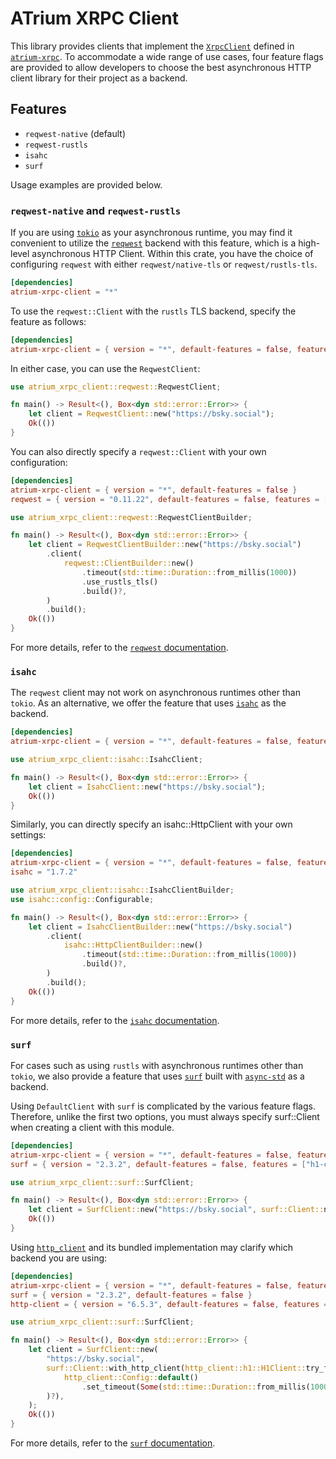 # ATrium XRPC Client

This library provides clients that implement the [`XrpcClient`](https://docs.rs/atrium-xrpc/latest/atrium_xrpc/trait.XrpcClient.html) defined in [`atrium-xrpc`](../atrium-xrpc/). To accommodate a wide range of use cases, four feature flags are provided to allow developers to choose the best asynchronous HTTP client library for their project as a backend.

## Features

- `reqwest-native` (default)
- `reqwest-rustls`
- `isahc`
- `surf`

Usage examples are provided below.

### `reqwest-native` and `reqwest-rustls`

If you are using [`tokio`](https://crates.io/crates/tokio) as your asynchronous runtime, you may find it convenient to utilize the [`reqwest`](https://crates.io/crates/reqwest) backend with this feature, which is a high-level asynchronous HTTP Client. Within this crate, you have the choice of configuring `reqwest` with either `reqwest/native-tls` or `reqwest/rustls-tls`.

```toml
[dependencies]
atrium-xrpc-client = "*"
```

To use the `reqwest::Client` with the `rustls` TLS backend, specify the feature as follows:

```toml
[dependencies]
atrium-xrpc-client = { version = "*", default-features = false, features = ["reqwest-rustls"]}
```

In either case, you can use the `ReqwestClient`:

```rust
use atrium_xrpc_client::reqwest::ReqwestClient;

fn main() -> Result<(), Box<dyn std::error::Error>> {
    let client = ReqwestClient::new("https://bsky.social");
    Ok(())
}
```

You can also directly specify a `reqwest::Client` with your own configuration:

```toml
[dependencies]
atrium-xrpc-client = { version = "*", default-features = false }
reqwest = { version = "0.11.22", default-features = false, features = ["rustls-tls"] }
```

```rust
use atrium_xrpc_client::reqwest::ReqwestClientBuilder;

fn main() -> Result<(), Box<dyn std::error::Error>> {
    let client = ReqwestClientBuilder::new("https://bsky.social")
        .client(
            reqwest::ClientBuilder::new()
                .timeout(std::time::Duration::from_millis(1000))
                .use_rustls_tls()
                .build()?,
        )
        .build();
    Ok(())
}
```

For more details, refer to the [`reqwest` documentation](https://docs.rs/reqwest).

### `isahc`

The `reqwest` client may not work on asynchronous runtimes other than `tokio`. As an alternative, we offer the feature that uses [`isahc`](https://crates.io/crates/isahc) as the backend.

```toml
[dependencies]
atrium-xrpc-client = { version = "*", default-features = false, features = ["isahc"]}
```

```rust
use atrium_xrpc_client::isahc::IsahcClient;

fn main() -> Result<(), Box<dyn std::error::Error>> {
    let client = IsahcClient::new("https://bsky.social");
    Ok(())
}
```

Similarly, you can directly specify an isahc::HttpClient with your own settings:

```toml
[dependencies]
atrium-xrpc-client = { version = "*", default-features = false, features = ["isahc"]}
isahc = "1.7.2"
```

```rust
use atrium_xrpc_client::isahc::IsahcClientBuilder;
use isahc::config::Configurable;

fn main() -> Result<(), Box<dyn std::error::Error>> {
    let client = IsahcClientBuilder::new("https://bsky.social")
        .client(
            isahc::HttpClientBuilder::new()
                .timeout(std::time::Duration::from_millis(1000))
                .build()?,
        )
        .build();
    Ok(())
}
```

For more details, refer to the [`isahc` documentation](https://docs.rs/isahc).


### `surf`

For cases such as using `rustls` with asynchronous runtimes other than `tokio`, we also provide a feature that uses [`surf`](https://crates.io/crates/surf) built with [`async-std`](https://crates.io/crates/async-std) as a backend.

Using `DefaultClient` with `surf` is complicated by the various feature flags. Therefore, unlike the first two options, you must always specify surf::Client when creating a client with this module.

```toml
[dependencies]
atrium-xrpc-client = { version = "*", default-features = false, features = ["surf"]}
surf = { version = "2.3.2", default-features = false, features = ["h1-client-rustls"] }
```

```rust
use atrium_xrpc_client::surf::SurfClient;

fn main() -> Result<(), Box<dyn std::error::Error>> {
    let client = SurfClient::new("https://bsky.social", surf::Client::new());
    Ok(())
}
```

Using [`http_client`](https://crates.io/crates/http-client) and its bundled implementation may clarify which backend you are using:

```toml
[dependencies]
atrium-xrpc-client = { version = "*", default-features = false, features = ["surf"]}
surf = { version = "2.3.2", default-features = false }
http-client = { version = "6.5.3", default-features = false, features = ["h1_client", "rustls"] }
```

```rust
use atrium_xrpc_client::surf::SurfClient;

fn main() -> Result<(), Box<dyn std::error::Error>> {
    let client = SurfClient::new(
        "https://bsky.social",
        surf::Client::with_http_client(http_client::h1::H1Client::try_from(
            http_client::Config::default()
                .set_timeout(Some(std::time::Duration::from_millis(1000))),
        )?),
    );
    Ok(())
}
```

For more details, refer to the [`surf` documentation](https://docs.rs/surf).
